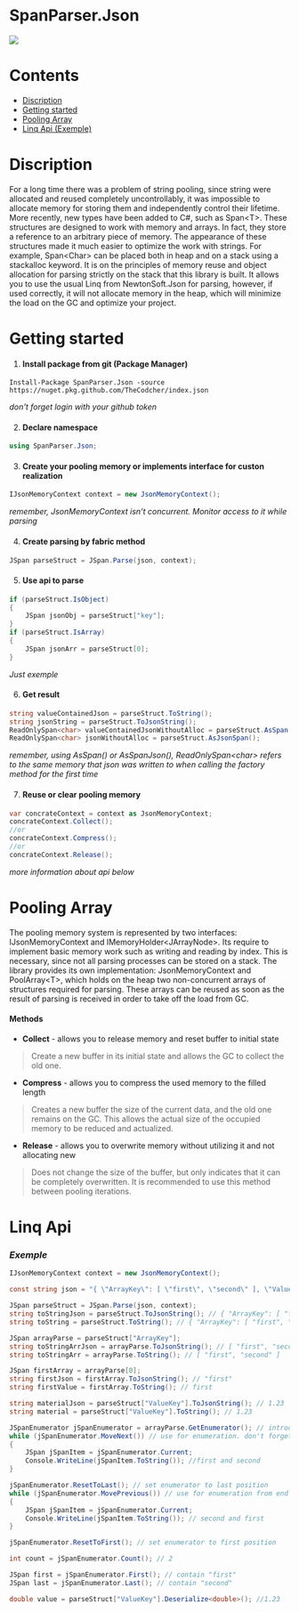 # SpanParser.Json<br>
<img src="https://github.com/thecodcher/SpanParser.Json/workflows/SpanParser.Json-Deploy-Package/badge.svg?branch=master">

# Contents

+ [Discription](#Discription)
+ [Getting started](#Getting_started)
+ [Pooling Array](#Pooling_Array)
+ [Linq Api (Exemple)](#Linq_Api)

# <a name="Discription"></a> Discription

For a long time there was a problem of string pooling, since string were allocated and reused completely uncontrollably, it was impossible to allocate memory for storing them and independently control their lifetime. More recently, new types have been added to C#, such as Span\<T>. These structures are designed to work with memory and arrays. In fact, they store a reference to an arbitrary piece of memory. The appearance of these structures made it much easier to optimize the work with strings. For example, Span\<Char> can be placed both in heap and on a stack using a stackalloc keyword. It is on the principles of memory reuse and object allocation for parsing strictly on the stack that this library is built. It allows you to use the usual Linq from NewtonSoft.Json for parsing, however, if used correctly, it will not allocate memory in the heap, which will minimize the load on the GC and optimize your project.

# <a name="Getting_started"></a> Getting started

1. #### Install package from git (Package Manager)
```
Install-Package SpanParser.Json -source https://nuget.pkg.github.com/TheCodcher/index.json
```
*don't forget login with your github token*

2. #### Declare namespace
```cs 
using SpanParser.Json; 
```

3. #### Create your pooling memory or implements interface for custon realization
```cs
IJsonMemoryContext context = new JsonMemoryContext();
```
*remember, JsonMemoryContext isn't concurrent. Monitor access to it while parsing*

4. #### Create parsing by fabric method
```cs
JSpan parseStruct = JSpan.Parse(json, context);
```

5. #### Use api to parse
```cs
if (parseStruct.IsObject)
{
    JSpan jsonObj = parseStruct["key"];
}
if (parseStruct.IsArray)
{
    JSpan jsonArr = parseStruct[0];
}
```
*Just exemple*

6. #### Get result
```cs
string valueContainedJson = parseStruct.ToString();
string jsonString = parseStruct.ToJsonString();
ReadOnlySpan<char> valueContainedJsonWithoutAlloc = parseStruct.AsSpan();
ReadOnlySpan<char> jsonWithoutAlloc = parseStruct.AsJsonSpan();
```
*remember, using AsSpan() or AsSpanJson(), ReadOnlySpan\<char> refers to the same memory that json was written to when calling the factory method for the first time*

7. #### Reuse or clear pooling memory
```cs
var concrateContext = context as JsonMemoryContext;
concrateContext.Collect();
//or
concrateContext.Compress();
//or
concrateContext.Release();
```
*more information about api below*

# <a name="Pooling_Array"></a> Pooling Array
The pooling memory system is represented by two interfaces: IJsonMemoryContext and IMemoryHolder\<JArrayNode>. Its require to implement basic memory work such as writing and reading by index. This is necessary, since not all parsing processes can be stored on a stack. The library provides its own implementation: JsonMemoryContext and PoolArray\<T>, which holds on the heap two non-concurrent arrays of structures required for parsing. These arrays can be reused as soon as the result of parsing is received in order to take off the load from GC.
#### Methods
+ **Collect** - allows you to release memory and reset buffer to initial state
> Create a new buffer in its initial state and allows the GC to collect the old one. 
+ **Compress** - allows you to сompress the used memory to the filled length
> Creates a new buffer the size of the current data, and the old one remains on the GC. This allows the actual size of the occupied memory to be reduced and actualized.
+ **Release** - allows you to overwrite memory without utilizing it and not allocating new
> Does not change the size of the buffer, but only indicates that it can be completely overwritten. It is recommended to use this method between pooling iterations.

# <a name="Linq_Api"></a> Linq Api
### *Exemple*
```cs
IJsonMemoryContext context = new JsonMemoryContext();

const string json = "{ \"ArrayKey\": [ \"first\", \"second\" ], \"ValueKey\": 1.23 }";

JSpan parseStruct = JSpan.Parse(json, context);
string toStringJson = parseStruct.ToJsonString(); // { "ArrayKey": [ "first", "second" ], "ValueKey": 1.23 }
string toString = parseStruct.ToString(); // { "ArrayKey": [ "first", "second" ], "ValueKey": 1.23 }

JSpan arrayParse = parseStruct["ArrayKey"];
string toStringArrJson = arrayParse.ToJsonString(); // [ "first", "second" ]
string toStringArr = arrayParse.ToString(); // [ "first", "second" ]

JSpan firstArray = arrayParse[0];
string firstJson = firstArray.ToJsonString(); // "first"
string firstValue = firstArray.ToString(); // first

string materialJson = parseStruct["ValueKey"].ToJsonString(); // 1.23
string material = parseStruct["ValueKey"].ToString(); // 1.23

JSpanEnumerator jSpanEnumerator = arrayParse.GetEnumerator(); // introduces IEnumerator. don`t use IEnumerable for this structure
while (jSpanEnumerator.MoveNext()) // use for enumeration. don't forget, that JSpanEnumerator present linked list
{
    JSpan jSpanItem = jSpanEnumerator.Current;
    Console.WriteLine(jSpanItem.ToString()); //first and second
}

jSpanEnumerator.ResetToLast(); // set enumerator to last position
while (jSpanEnumerator.MovePrevious()) // use for enumeration from end to beginning
{
    JSpan jSpanItem = jSpanEnumerator.Current;
    Console.WriteLine(jSpanItem.ToString()); // second and first
}

jSpanEnumerator.ResetToFirst(); // set enumerator to first position

int count = jSpanEnumerator.Count(); // 2

JSpan first = jSpanEnumerator.First(); // contain "first"
JSpan last = jSpanEnumerator.Last(); // contain "second"

double value = parseStruct["ValueKey"].Deserialize<double>(); //1.23
```
